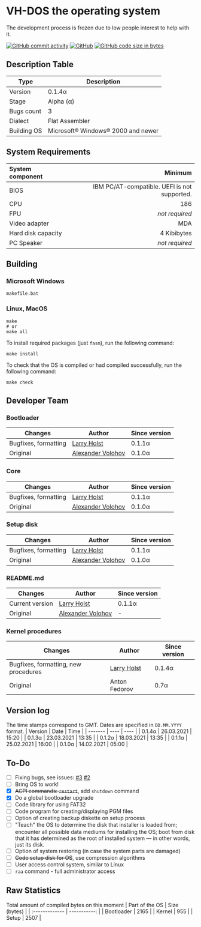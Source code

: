 # VH-DOS the operating system
The development process is frozen due to low people interest to help with it.

[![GitHub commit activity](https://img.shields.io/github/commit-activity/m/SashaVolohov/VH-DOS)](https://github.com/SashaVolohov/VH-DOS/commits/master)
[![GitHub](https://img.shields.io/github/license/SashaVolohov/VH-DOS)](#)
[![GitHub code size in bytes](https://img.shields.io/github/languages/code-size/SashaVolohov/VH-DOS)](#)

## Description Table
| Type | Description |
| ---- | ----------- |
| Version | 0.1.4α |
| Stage | Alpha (α) |
| Bugs count | 3 |
| Dialect | Flat Assembler |
| Building OS | Microsoft&reg; Windows&reg; 2000 and newer |

## System Requirements
| System component | Minimum |
| :--------------- | ------: |
| BIOS | IBM PC/AT-compatible. UEFI is not supported. |
| CPU | 186 |
| FPU | *not required* |
| Video adapter | MDA |
| Hard disk capacity | 4 Kibibytes |
| PC Speaker | *not required* |

## Building
### Microsoft Windows
```
makefile.bat
```

### Linux, MacOS
```
make
# or
make all
```

To install required packages (just `fasm`), run the following command:
```
make install
```

To check that the OS is compiled or had compiled successfully, run the following command:
```
make check
```

## Developer Team
### Bootloader
| Changes | Author | Since version |
| ------- | ------ | ------------- |
| Bugfixes, formatting | [Larry Holst](https://github.com/Diicorp95) | 0.1.1α |
| Original | [Alexander Volohov](https://github.com/SashaVolohov) | 0.1.0α |
### Core
| Changes | Author | Since version |
| ------- | ------ | ------------- |
| Bugfixes, formatting | [Larry Holst](https://github.com/Diicorp95) | 0.1.1α |
| Original | [Alexander Volohov](https://github.com/SashaVolohov) | 0.1.0α |
### Setup disk
| Changes | Author | Since version |
| ------- | ------ | ------------- |
| Bugfixes, formatting | [Larry Holst](https://github.com/Diicorp95) | 0.1.1α |
| Original | [Alexander Volohov](https://github.com/SashaVolohov) | 0.1.0α |
### README.md
| Changes | Author | Since version |
| ------- | ------ | ------------- |
| Current version | [Larry Holst](https://github.com/Diicorp95) | 0.1.1α |
| Original | [Alexander Volohov](https://github.com/SashaVolohov) | - |
### Kernel procedures
| Changes | Author | Since version |
| ------- | ------ | ------------- |
| Bugfixes, formatting, new procedures | [Larry Holst](https://github.com/Diicorp95) | 0.1.4α |
| Original | Anton Fedorov | 0.7α |

## Version log
The time stamps correspond to GMT.
Dates are specified in `DD.MM.YYYY` format.
| Version | Date | Time |
| ------- | ---- | ---- |
| 0.1.4α | 26.03.2021 | 15:20 |
| 0.1.3α | 23.03.2021 | 13:35 |
| 0.1.2α | 18.03.2021 | 13:35 |
| 0.1.1α | 25.02.2021 | 16:00 |
| 0.1.0α | 14.02.2021 | 05:00 |

## To-Do
- [ ] Fixing bugs, see issues: [#3](https://github.com/SashaVolohov/VH-DOS/issues/3) [#2](https://github.com/SashaVolohov/VH-DOS/issues/2)
- [ ] Bring OS to work!
- [X] ~~ACPI commands: `restart`~~, add `shutdown` command
- [X] Do a global bootloader upgrade
- [ ] Code library for using FAT32
- [ ] Code program for creating/displaying PGM files
- [ ] Option of creating backup diskette on setup process
- [ ] "Teach" the OS to determine the disk that installer is loaded from; encounter all possible data mediums for installing the OS; boot from disk that it has determined as the root of installed system — in other words, just its disk.
- [ ] Option of system restoring (in case the system parts are damaged)
- [ ] ~~Code setup disk for OS~~, use compression algorithms
- [ ] User access control system, similar to Linux
- [ ] `raa` command - full administrator access

## Raw Statistics
Total amount of compiled bytes on this moment
| Part of the OS | Size (bytes) |
| :------------- | -----------: |
| Bootloader | 2165 |
| Kernel | 955 |
| Setup | 2507 |
